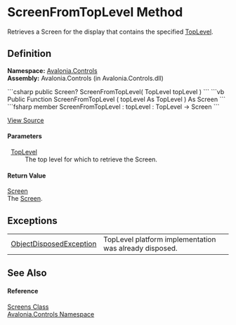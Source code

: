 # ScreenFromTopLevel Method


Retrieves a Screen for the display that contains the specified <a href="T_Avalonia_Controls_TopLevel">TopLevel</a>.



## Definition
**Namespace:** <a href="N_Avalonia_Controls">Avalonia.Controls</a>  
**Assembly:** Avalonia.Controls (in Avalonia.Controls.dll)

<Tabs groupId="api-code-preview">
<TabItem value="csharp" label="C#">
```csharp
public Screen? ScreenFromTopLevel(
	TopLevel topLevel
)
```
</TabItem>
<TabItem value="vb" label="VB">
```vb
Public Function ScreenFromTopLevel ( 
	topLevel As TopLevel
) As Screen
```
</TabItem>
<TabItem value="fsharp" label="F#">
```fsharp
member ScreenFromTopLevel : 
        topLevel : TopLevel -> Screen 
```
</TabItem>
</Tabs>



<a href="https://github.com/AvaloniaUI/Avalonia/tree/master/src/Avalonia.Controls/Screens.cs#L107" title="View the source code">View Source</a>



#### Parameters
<dl><dt>  <a href="T_Avalonia_Controls_TopLevel">TopLevel</a></dt><dd>The top level for which to retrieve the Screen.</dd></dl>

#### Return Value
<a href="T_Avalonia_Platform_Screen">Screen</a>  
The <a href="T_Avalonia_Platform_Screen">Screen</a>.

## Exceptions
<table>
<tr>
<td><a href="https://learn.microsoft.com/dotnet/api/system.objectdisposedexception" target="_blank" rel="noopener noreferrer">ObjectDisposedException</a></td>
<td>TopLevel platform implementation was already disposed.</td>
</tr>
</table>

## See Also


#### Reference
<a href="T_Avalonia_Controls_Screens">Screens Class</a>  
<a href="N_Avalonia_Controls">Avalonia.Controls Namespace</a>  

